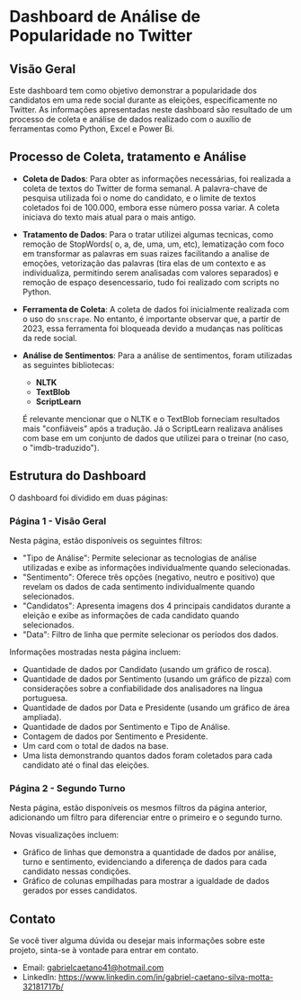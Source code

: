 # Dashboard de Análise de Popularidade no Twitter

## Visão Geral

Este dashboard tem como objetivo demonstrar a popularidade dos candidatos em uma rede social durante as eleições, especificamente no Twitter. As informações apresentadas neste dashboard são resultado de um processo de coleta e análise de dados realizado com o auxílio de ferramentas como Python, Excel e Power Bi.

## Processo de Coleta, tratamento e Análise

- **Coleta de Dados**: Para obter as informações necessárias, foi realizada a coleta de textos do Twitter de forma semanal. A palavra-chave de pesquisa utilizada foi o nome do candidato, e o limite de textos coletados foi de 100.000, embora esse número possa variar. A coleta iniciava do texto mais atual para o mais antigo.

- **Tratamento de Dados**: Para o tratar utilizei algumas tecnicas, como remoção de StopWords( o, a, de, uma, um, etc), lematização com foco em transformar as palavras em suas raizes facilitando a analise de emoções, vetorização das palavras (tira elas de um contexto e as individualiza, permitindo serem analisadas com valores separados) e remoção de espaço desencessario, tudo foi realizado com scripts no Python.

- **Ferramenta de Coleta**: A coleta de dados foi inicialmente realizada com o uso do `snscrape`. No entanto, é importante observar que, a partir de 2023, essa ferramenta foi bloqueada devido a mudanças nas políticas da rede social.

- **Análise de Sentimentos**: Para a análise de sentimentos, foram utilizadas as seguintes bibliotecas:
  - **NLTK**
  - **TextBlob**
  - **ScriptLearn**
  
  É relevante mencionar que o NLTK e o TextBlob forneciam resultados mais "confiáveis" após a tradução. Já o ScriptLearn realizava análises com base em um conjunto de dados que utilizei para o treinar (no caso, o "imdb-traduzido").

## Estrutura do Dashboard

O dashboard foi dividido em duas páginas:

### Página 1 - Visão Geral

Nesta página, estão disponíveis os seguintes filtros:

- "Tipo de Análise": Permite selecionar as tecnologias de análise utilizadas e exibe as informações individualmente quando selecionadas.
- "Sentimento": Oferece três opções (negativo, neutro e positivo) que revelam os dados de cada sentimento individualmente quando selecionados.
- "Candidatos": Apresenta imagens dos 4 principais candidatos durante a eleição e exibe as informações de cada candidato quando selecionados.
- "Data": Filtro de linha que permite selecionar os períodos dos dados.

Informações mostradas nesta página incluem:

- Quantidade de dados por Candidato (usando um gráfico de rosca).
- Quantidade de dados por Sentimento (usando um gráfico de pizza) com considerações sobre a confiabilidade dos analisadores na língua portuguesa.
- Quantidade de dados por Data e Presidente (usando um gráfico de área ampliada).
- Quantidade de dados por Sentimento e Tipo de Análise.
- Contagem de dados por Sentimento e Presidente.
- Um card com o total de dados na base.
- Uma lista demonstrando quantos dados foram coletados para cada candidato até o final das eleições.

### Página 2 - Segundo Turno

Nesta página, estão disponíveis os mesmos filtros da página anterior, adicionando um filtro para diferenciar entre o primeiro e o segundo turno.

Novas visualizações incluem:

- Gráfico de linhas que demonstra a quantidade de dados por análise, turno e sentimento, evidenciando a diferença de dados para cada candidato nessas condições.
- Gráfico de colunas empilhadas para mostrar a igualdade de dados gerados por esses candidatos.

## Contato

Se você tiver alguma dúvida ou desejar mais informações sobre este projeto, sinta-se à vontade para entrar em contato.

- Email: gabrielcaetano41@hotmail.com
- LinkedIn: https://www.linkedin.com/in/gabriel-caetano-silva-motta-32181717b/
